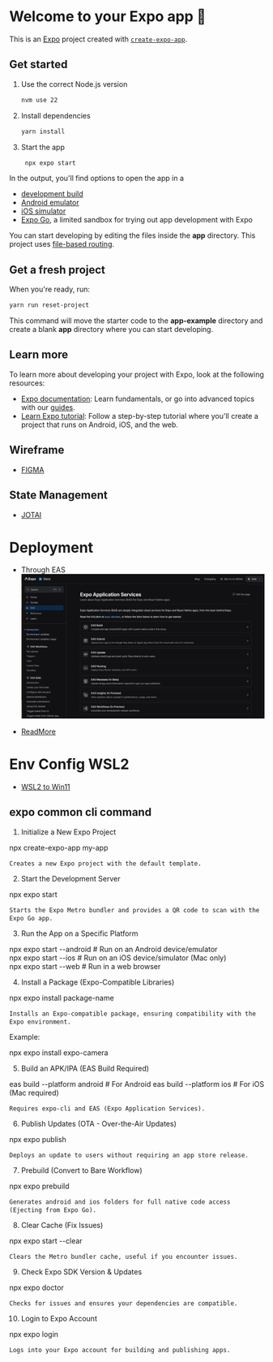# Welcome to your Expo app 👋

This is an [Expo](https://expo.dev) project created with [`create-expo-app`](https://www.npmjs.com/package/create-expo-app).

## Get started

1. Use the correct Node.js version

   ```bash
   nvm use 22
   ```

2. Install dependencies

   ```bash
   yarn install
   ```

3. Start the app
   ```bash
    npx expo start
   ```

In the output, you'll find options to open the app in a

- [development build](https://docs.expo.dev/develop/development-builds/introduction/)
- [Android emulator](https://docs.expo.dev/workflow/android-studio-emulator/)
- [iOS simulator](https://docs.expo.dev/workflow/ios-simulator/)
- [Expo Go](https://expo.dev/go), a limited sandbox for trying out app development with Expo

You can start developing by editing the files inside the **app** directory. This project uses [file-based routing](https://docs.expo.dev/router/introduction).

## Get a fresh project

When you're ready, run:

```bash
yarn run reset-project
```

This command will move the starter code to the **app-example** directory and create a blank **app** directory where you can start developing.

## Learn more

To learn more about developing your project with Expo, look at the following resources:

- [Expo documentation](https://docs.expo.dev/): Learn fundamentals, or go into advanced topics with our [guides](https://docs.expo.dev/guides).
- [Learn Expo tutorial](https://docs.expo.dev/tutorial/introduction/): Follow a step-by-step tutorial where you'll create a project that runs on Android, iOS, and the web.

## Wireframe

- [FIGMA](https://www.figma.com/design/3uxTPbP34xQLDRJDrzs092/Untitled?node-id=0-1&t=nxTUBrXbq5CT1SxA-1)

## State Management

- [JOTAI](https://jotai.org/docs/guides/react-native)

# Deployment

- Through EAS
  ![alt text](./docs/eas.png)

- [ReadMore](./docs/readme-eas.md)

# Env Config WSL2

- [WSL2 to Win11](https://learn.microsoft.com/en-us/windows/wsl/networking#mirrored-mode-networking)

## expo common cli command

1. Initialize a New Expo Project

npx create-expo-app my-app

    Creates a new Expo project with the default template.

2. Start the Development Server

npx expo start

    Starts the Expo Metro bundler and provides a QR code to scan with the Expo Go app.

3. Run the App on a Specific Platform

npx expo start --android # Run on an Android device/emulator  
npx expo start --ios # Run on an iOS device/simulator (Mac only)  
npx expo start --web # Run in a web browser

4. Install a Package (Expo-Compatible Libraries)

npx expo install package-name

    Installs an Expo-compatible package, ensuring compatibility with the Expo environment.

Example:

npx expo install expo-camera

5. Build an APK/IPA (EAS Build Required)

eas build --platform android # For Android
eas build --platform ios # For iOS (Mac required)

    Requires expo-cli and EAS (Expo Application Services).

6. Publish Updates (OTA - Over-the-Air Updates)

npx expo publish

    Deploys an update to users without requiring an app store release.

7. Prebuild (Convert to Bare Workflow)

npx expo prebuild

    Generates android and ios folders for full native code access (Ejecting from Expo Go).

8. Clear Cache (Fix Issues)

npx expo start --clear

    Clears the Metro bundler cache, useful if you encounter issues.

9. Check Expo SDK Version & Updates

npx expo doctor

    Checks for issues and ensures your dependencies are compatible.

10. Login to Expo Account

npx expo login

    Logs into your Expo account for building and publishing apps.

